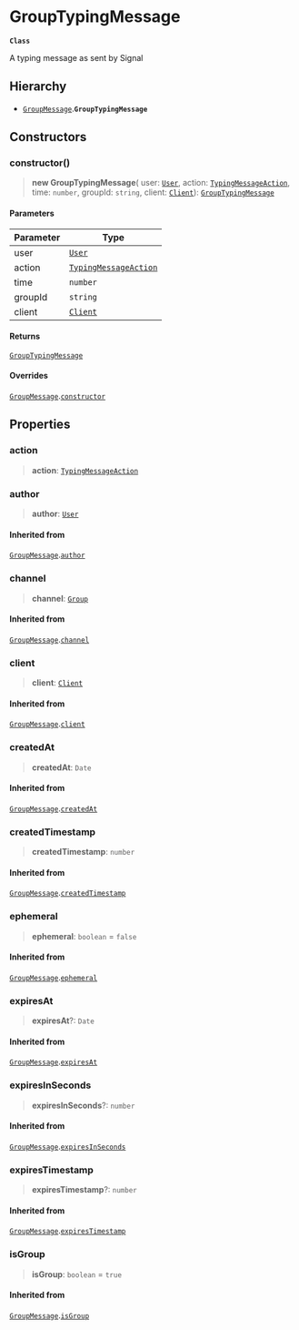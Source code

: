 # GroupTypingMessage

**`Class`**

A typing message as sent by Signal

## Hierarchy

* [`GroupMessage`](class.groupmessage.md).**`GroupTypingMessage`**

## Constructors

### constructor()

> **new GroupTypingMessage**( user: [`User`](broken-reference), action: [`TypingMessageAction`](../enumerations/enumeration.typingmessageaction.md), time: `number`, groupId: `string`, client: [`Client`](class.client.md)): [`GroupTypingMessage`](class.grouptypingmessage.md)

#### Parameters

| Parameter | Type                                                                        |
| --------- | --------------------------------------------------------------------------- |
| user      | [`User`](broken-reference)                                                  |
| action    | [`TypingMessageAction`](../enumerations/enumeration.typingmessageaction.md) |
| time      | `number`                                                                    |
| groupId   | `string`                                                                    |
| client    | [`Client`](class.client.md)                                                 |

#### Returns

[`GroupTypingMessage`](class.grouptypingmessage.md)

#### Overrides

[`GroupMessage`](class.groupmessage.md).[`constructor`](class.groupmessage.md#constructor)

## Properties

### action

> **action**: [`TypingMessageAction`](../enumerations/enumeration.typingmessageaction.md)

### author

> **author**: [`User`](broken-reference)

#### Inherited from

[`GroupMessage`](class.groupmessage.md).[`author`](class.groupmessage.md#author)

### channel

> **channel**: [`Group`](class.group.md)

#### Inherited from

[`GroupMessage`](class.groupmessage.md).[`channel`](class.groupmessage.md#channel)

### client

> **client**: [`Client`](class.client.md)

#### Inherited from

[`GroupMessage`](class.groupmessage.md).[`client`](class.groupmessage.md#client)

### createdAt

> **createdAt**: `Date`

#### Inherited from

[`GroupMessage`](class.groupmessage.md).[`createdAt`](class.groupmessage.md#createdat)

### createdTimestamp

> **createdTimestamp**: `number`

#### Inherited from

[`GroupMessage`](class.groupmessage.md).[`createdTimestamp`](class.groupmessage.md#createdtimestamp)

### ephemeral

> **ephemeral**: `boolean` = `false`

#### Inherited from

[`GroupMessage`](class.groupmessage.md).[`ephemeral`](class.groupmessage.md#ephemeral)

### expiresAt

> **expiresAt**?: `Date`

#### Inherited from

[`GroupMessage`](class.groupmessage.md).[`expiresAt`](class.groupmessage.md#expiresat)

### expiresInSeconds

> **expiresInSeconds**?: `number`

#### Inherited from

[`GroupMessage`](class.groupmessage.md).[`expiresInSeconds`](class.groupmessage.md#expiresinseconds)

### expiresTimestamp

> **expiresTimestamp**?: `number`

#### Inherited from

[`GroupMessage`](class.groupmessage.md).[`expiresTimestamp`](class.groupmessage.md#expirestimestamp)

### isGroup

> **isGroup**: `boolean` = `true`

#### Inherited from

[`GroupMessage`](class.groupmessage.md).[`isGroup`](class.groupmessage.md#isgroup)
